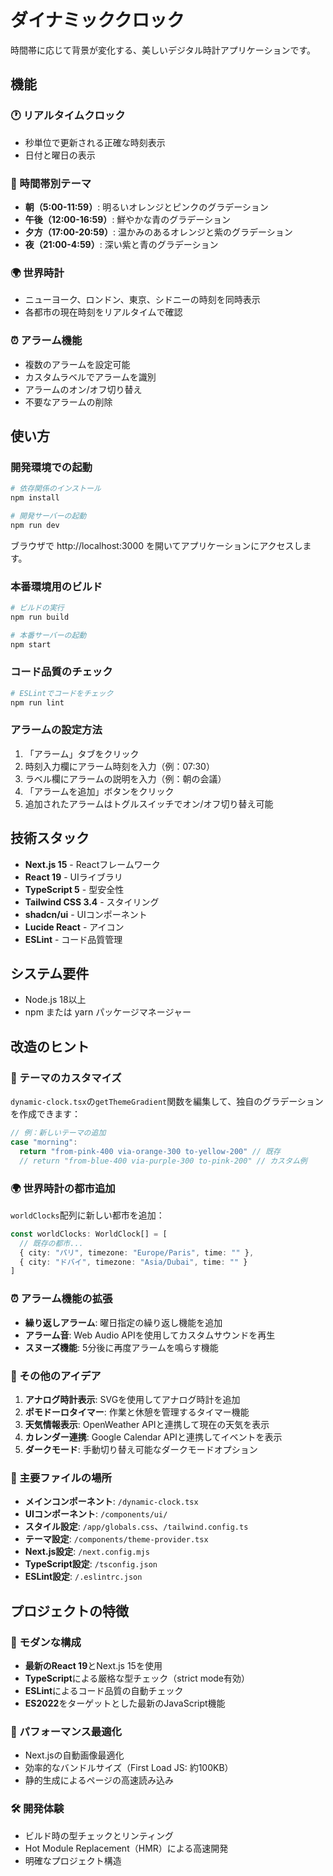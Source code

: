 # ダイナミッククロック

時間帯に応じて背景が変化する、美しいデジタル時計アプリケーションです。

## 機能

### 🕐 リアルタイムクロック
- 秒単位で更新される正確な時刻表示
- 日付と曜日の表示

### 🎨 時間帯別テーマ
- **朝（5:00-11:59）**: 明るいオレンジとピンクのグラデーション
- **午後（12:00-16:59）**: 鮮やかな青のグラデーション
- **夕方（17:00-20:59）**: 温かみのあるオレンジと紫のグラデーション
- **夜（21:00-4:59）**: 深い紫と青のグラデーション

### 🌍 世界時計
- ニューヨーク、ロンドン、東京、シドニーの時刻を同時表示
- 各都市の現在時刻をリアルタイムで確認

### ⏰ アラーム機能
- 複数のアラームを設定可能
- カスタムラベルでアラームを識別
- アラームのオン/オフ切り替え
- 不要なアラームの削除

## 使い方

### 開発環境での起動

```bash
# 依存関係のインストール
npm install

# 開発サーバーの起動
npm run dev
```

ブラウザで http://localhost:3000 を開いてアプリケーションにアクセスします。

### 本番環境用のビルド

```bash
# ビルドの実行
npm run build

# 本番サーバーの起動
npm start
```

### コード品質のチェック

```bash
# ESLintでコードをチェック
npm run lint
```

### アラームの設定方法

1. 「アラーム」タブをクリック
2. 時刻入力欄にアラーム時刻を入力（例：07:30）
3. ラベル欄にアラームの説明を入力（例：朝の会議）
4. 「アラームを追加」ボタンをクリック
5. 追加されたアラームはトグルスイッチでオン/オフ切り替え可能

## 技術スタック

- **Next.js 15** - Reactフレームワーク
- **React 19** - UIライブラリ
- **TypeScript 5** - 型安全性
- **Tailwind CSS 3.4** - スタイリング
- **shadcn/ui** - UIコンポーネント
- **Lucide React** - アイコン
- **ESLint** - コード品質管理

## システム要件

- Node.js 18以上
- npm または yarn パッケージマネージャー

## 改造のヒント

### 🎨 テーマのカスタマイズ

`dynamic-clock.tsx`の`getThemeGradient`関数を編集して、独自のグラデーションを作成できます：

```typescript
// 例：新しいテーマの追加
case "morning":
  return "from-pink-400 via-orange-300 to-yellow-200" // 既存
  // return "from-blue-400 via-purple-300 to-pink-200" // カスタム例
```

### 🌍 世界時計の都市追加

`worldClocks`配列に新しい都市を追加：

```typescript
const worldClocks: WorldClock[] = [
  // 既存の都市...
  { city: "パリ", timezone: "Europe/Paris", time: "" },
  { city: "ドバイ", timezone: "Asia/Dubai", time: "" }
]
```

### ⏰ アラーム機能の拡張

- **繰り返しアラーム**: 曜日指定の繰り返し機能を追加
- **アラーム音**: Web Audio APIを使用してカスタムサウンドを再生
- **スヌーズ機能**: 5分後に再度アラームを鳴らす機能

### 🎯 その他のアイデア

1. **アナログ時計表示**: SVGを使用してアナログ時計を追加
2. **ポモドーロタイマー**: 作業と休憩を管理するタイマー機能
3. **天気情報表示**: OpenWeather APIと連携して現在の天気を表示
4. **カレンダー連携**: Google Calendar APIと連携してイベントを表示
5. **ダークモード**: 手動切り替え可能なダークモードオプション

### 📁 主要ファイルの場所

- **メインコンポーネント**: `/dynamic-clock.tsx`
- **UIコンポーネント**: `/components/ui/`
- **スタイル設定**: `/app/globals.css`、`/tailwind.config.ts`
- **テーマ設定**: `/components/theme-provider.tsx`
- **Next.js設定**: `/next.config.mjs`
- **TypeScript設定**: `/tsconfig.json`
- **ESLint設定**: `/.eslintrc.json`

## プロジェクトの特徴

### 🚀 モダンな構成

- **最新のReact 19**とNext.js 15を使用
- **TypeScript**による厳格な型チェック（strict mode有効）
- **ESLint**によるコード品質の自動チェック
- **ES2022**をターゲットとした最新のJavaScript機能

### 🎯 パフォーマンス最適化

- Next.jsの自動画像最適化
- 効率的なバンドルサイズ（First Load JS: 約100KB）
- 静的生成によるページの高速読み込み

### 🛠️ 開発体験

- ビルド時の型チェックとリンティング
- Hot Module Replacement（HMR）による高速開発
- 明確なプロジェクト構造